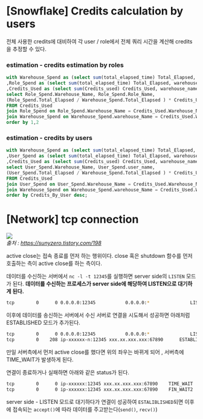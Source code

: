 # [Snowflake] Credits calculation by users
전체 사용한 credits에 대비하여 각 user / role에서 전체 쿼리 시간을 계산해 credits을 추정할 수 있다.
### estimation - credits estimation by roles
```sql
with Warehouse_Spend as (select sum(total_elapsed_time) Total_Elapsed, warehouse_name from SNOWFLAKE.ACCOUNT_USAGE.QUERY_HISTORY group by warehouse_name)
,Role_Spend as (select sum(total_elapsed_time) Total_Elapsed, warehouse_name, role_name from SNOWFLAKE.ACCOUNT_USAGE.QUERY_HISTORY group by warehouse_name, role_name)
,Credits_Used as (select sum(Credits_used) Credits_Used, warehouse_name from SNOWFLAKE.ACCOUNT_USAGE.WAREHOUSE_METERING_HISTORY group by warehouse_name)
select Role_Spend.Warehouse_Name, Role_Spend.Role_Name,
(Role_Spend.Total_Elapsed / Warehouse_Spend.Total_Elapsed ) * Credits_Used.Credits_Used as Credits_By_Role
FROM Credits_Used
join Role_Spend on Role_Spend.Warehouse_Name = Credits_Used.Warehouse_Name
join Warehouse_Spend on Warehouse_Spend.warehouse_Name = Credits_Used.Warehouse_Name
order by 1,2
```

### estimation - credits by users 
```sql
with Warehouse_Spend as (select sum(total_elapsed_time) Total_Elapsed, warehouse_name from SNOWFLAKE.ACCOUNT_USAGE.QUERY_HISTORY group by warehouse_name)
,User_Spend as (select sum(total_elapsed_time) Total_Elapsed, warehouse_name, user_name from SNOWFLAKE.ACCOUNT_USAGE.QUERY_HISTORY group by warehouse_name, user_name)
,Credits_Used as (select sum(Credits_used) Credits_Used, warehouse_name from SNOWFLAKE.ACCOUNT_USAGE.WAREHOUSE_METERING_HISTORY group by warehouse_name)
select User_Spend.Warehouse_Name, User_Spend.user_name,
(User_Spend.Total_Elapsed / Warehouse_Spend.Total_Elapsed ) * Credits_Used.Credits_Used as Credits_By_User
FROM Credits_Used
join User_Spend on User_Spend.Warehouse_Name = Credits_Used.Warehouse_Name
join Warehouse_Spend on Warehouse_Spend.warehouse_Name = Credits_Used.Warehouse_Name
order by Credits_By_User desc;
```

# [Network] tcp connection
![](https://t1.daumcdn.net/cfile/tistory/2336F83551BD681119)  
*출처 : https://sunyzero.tistory.com/198*

active close는 접속 종료를 먼저 하는 행위이다. close 혹은 shutdown 함수를 먼저 호출하는 측이 active close를 하는 측이다.

데이터를 수신하는 서버에서 `nc -l -t 12345`를 실행하면 server side의 `LISTEN` 모드가 된다. **데이터를 수신하는 프로세스가 server side에 해당하여 LISTEN으로 대기하게 된다.**
```sh
tcp        0      0 0.0.0.0:12345           0.0.0.0:*               LISTEN
```


이후에 데이터를 송신하는 서버에서 수신 서버로 연결을 시도해서 성공하면 아래처럼 ESTABLISHED 모드가 추가된다.
```sh
tcp        0      0 0.0.0.0:12345           0.0.0.0:*               LISTEN
tcp        0    208 ip-xxxxxx-n:12345 xxx.xx.xxx.xxx:67890      ESTABLISHED
```

만일 서버측에서 먼저 active close를 했다면 위의 좌우는 바뀌게 되어 , 서버측에 TIME_WAIT가 발생하게 된다. 

연결이 종료하거나 실패하면 아래와 같은 status가 된다.
```sh
tcp        0      0 ip-xxxxxx:12345 xxx.xx.xxx.xxx:67890    TIME_WAIT  
tcp        0      0 ip-xxxxxx:12345 xxx.xx.xxx.xxx:67890    FIN_WAIT2
```

server side - LISTEN 모드로 대기하다가 연결이 성공하여 `ESTALIBLISHED`되면
이후에 접속되는 `accept()`에 따라 데이터를 주고받는다(`send()`, `recv()`)